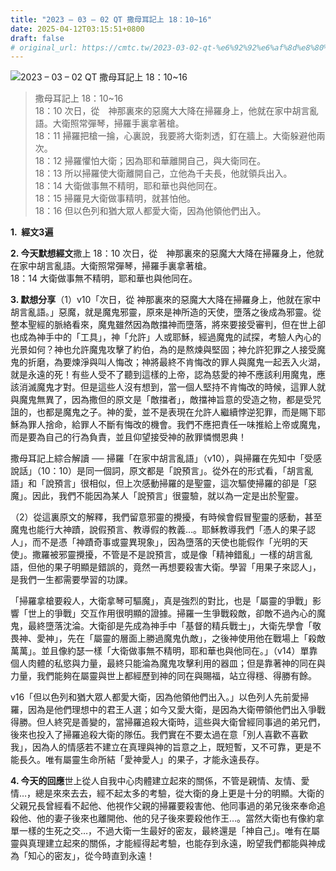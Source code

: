 ```yaml
---
title: "2023 – 03 – 02 QT 撒母耳記上 18：10~16"
date: 2025-04-12T03:15:51+0800
draft: false
# original_url: https://cmtc.tw/2023-03-02-qt-%e6%92%92%e6%af%8d%e8%80%b3%e8%a8%98%e4%b8%8a-18%ef%bc%9a1016
---
```


![2023 – 03 – 02 QT 撒母耳記上 18：10\~16](/images/qt.jpg  "2023 – 03 – 02 QT 撒母耳記上 18：10\~16")

> 撒母耳記上 18：10\~16  
> 18：10 次日，從　神那裏來的惡魔大大降在掃羅身上，他就在家中胡言亂語。大衛照常彈琴，掃羅手裏拿著槍。  
> 18：11 掃羅把槍一掄，心裏說，我要將大衛刺透，釘在牆上。大衛躲避他兩次。  
> 18：12 掃羅懼怕大衛；因為耶和華離開自己，與大衛同在。  
> 18：13 所以掃羅使大衛離開自己，立他為千夫長，他就領兵出入。  
> 18：14 大衛做事無不精明，耶和華也與他同在。  
> 18：15 掃羅見大衛做事精明，就甚怕他。  
> 18：16 但以色列和猶大眾人都愛大衛，因為他領他們出入。

**1.  經文3遍**

**2. 今天默想經文**撒上 18：10 次日，從　神那裏來的惡魔大大降在掃羅身上，他就在家中胡言亂語。大衛照常彈琴，掃羅手裏拿著槍。  
18：14 大衛做事無不精明，耶和華也與他同在。

**3. 默想分享**（1）v10「次日，從 神那裏來的惡魔大大降在掃羅身上，他就在家中胡言亂語。」惡魔，就是魔鬼邪靈，原來是神所造的天使，墮落之後成為邪靈。從整本聖經的脈絡看來，魔鬼雖然因為敵擋神而墮落，將來要接受審判，但在世上卻也成為神手中的「工具」，神「允許」人或耶穌，經過魔鬼的試探，考驗人內心的光景如何？神也允許魔鬼攻擊了約伯，為的是熬煉與堅固；神允許犯罪之人接受魔鬼的折磨，為要煉淨與叫人悔改；神將最終不肯悔改的罪人與魔鬼一起丟入火湖，就是永遠的死！有些人受不了聽到這樣的上帝，認為慈愛的神不應該利用魔鬼，應該消滅魔鬼才對。但是這些人沒有想到，當一個人堅持不肯悔改的時候，這罪人就與魔鬼無異了，因為撒但的原文是「敵擋者」，敵擋神旨意的受造之物，都是受咒詛的，也都是魔鬼之子。神的愛，並不是表現在允許人繼續悖逆犯罪，而是賜下耶穌為罪人捨命，給罪人不斷有悔改的機會。我們不應把責任一味推給上帝或魔鬼，而是要為自己的行為負責，並且仰望接受神的赦罪憐憫恩典！

撒母耳記上綜合解讀 ── 掃羅「在家中胡言亂語」（v10），與掃羅在先知中「受感說話」（10：10）是同一個詞，原文都是「說預言」。從外在的形式看，「胡言亂語」和「說預言」很相似，但上次感動掃羅的是聖靈，這次驅使掃羅的卻是「惡魔」。因此，我們不能因為某人「說預言」很靈驗，就以為一定是出於聖靈。

（2）從這裏原文的解釋，我們留意邪靈的攪擾，有時候會假冒聖靈的感動，甚至魔鬼也能行大神蹟，說假預言、教導假的教義…。耶穌教導我們「憑人的果子認人」，而不是憑「神蹟奇事或靈異現象」，因為墮落的天使也能假作「光明的天使」。撒羅被邪靈攪擾，不管是不是說預言，或是像「精神錯亂」一樣的胡言亂語，但他的果子明顯是錯誤的，竟然一再想要殺害大衛。學習「用果子來認人」，是我們一生都需要學習的功課。

「掃羅拿槍要殺人，大衛拿琴可驅魔」，真是強烈的對比，也是「屬靈的爭戰」影響「世上的爭戰」交互作用很明顯的證據。掃羅一生爭戰殺敵，卻敵不過內心的魔鬼，最終墮落沈淪。大衛卻是先成為神手中「基督的精兵戰士」，大衛先學會「敬畏神、愛神」，先在「屬靈的層面上勝過魔鬼仇敵」，之後神使用他在戰場上「殺敵萬萬」。並且像約瑟一樣「大衛做事無不精明，耶和華也與他同在。」（v14）單靠個人肉體的私慾與力量，最終只能淪為魔鬼攻擊利用的器皿；但是靠著神的同在與力量，我們能夠在屬靈與世上都經歷到神的同在與賜福，站立得穩、得勝有餘。

v16「但以色列和猶大眾人都愛大衛，因為他領他們出入。」以色列人先前愛掃羅，因為是他們理想中的君王人選；如今又愛大衛，是因為大衛帶領他們出入爭戰得勝。但人終究是善變的，當掃羅追殺大衛時，這些與大衛曾經同事過的弟兄們，後來也投入了掃羅追殺大衛的隊伍。我們實在不要太過在意「別人喜歡不喜歡我」，因為人的情感若不建立在真理與神的旨意之上，既短暫，又不可靠，更是不能長久。唯有屬靈生命所結「愛神愛人」的果子，才能永遠長存。

**4. 今天的回應**世上從人自我中心肉體建立起來的關係，不管是親情、友情、愛情…，總是來來去去，經不起太多的考驗，從大衛的身上更是十分的明顯。大衛的父親兄長曾經看不起他、他視作父親的掃羅要殺害他、他同事過的弟兄後來奉命追殺他、他的妻子後來也離開他、他的兒子後來要殺他作王…。當然大衛也有像約拿單一樣的生死之交…，不過大衛一生最好的密友，最終還是「神自己」。唯有在屬靈與真理建立起來的關係，才能經得起考驗，也能存到永遠，盼望我們都能與神成為「知心的密友」，從今時直到永遠！